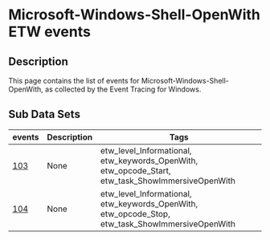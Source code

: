 # Microsoft-Windows-Shell-OpenWith ETW events

## Description
This page contains the list of events for Microsoft-Windows-Shell-OpenWith, as collected by the Event Tracing for Windows.

## Sub Data Sets
|events|Description|Tags|
|---|---|---|
|[103](events/event-103.md)|None|etw_level_Informational, etw_keywords_OpenWith, etw_opcode_Start, etw_task_ShowImmersiveOpenWith|
|[104](events/event-104.md)|None|etw_level_Informational, etw_keywords_OpenWith, etw_opcode_Stop, etw_task_ShowImmersiveOpenWith|
